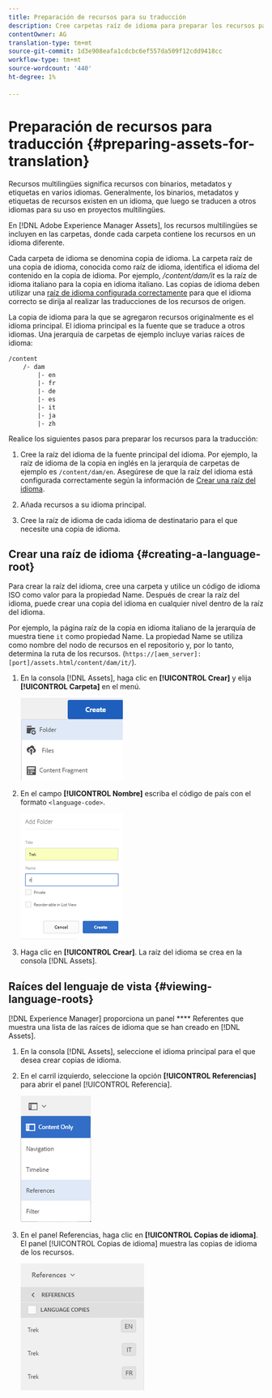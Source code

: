 ```yaml
---
title: Preparación de recursos para su traducción
description: Cree carpetas raíz de idioma para preparar los recursos para la traducción para admitir recursos multilingües.
contentOwner: AG
translation-type: tm+mt
source-git-commit: 1d3e908eafa1cdcbc6ef557da509f12cdd9418cc
workflow-type: tm+mt
source-wordcount: '440'
ht-degree: 1%

---
```



# Preparación de recursos para traducción {#preparing-assets-for-translation}

Recursos multilingües significa recursos con binarios, metadatos y etiquetas en varios idiomas. Generalmente, los binarios, metadatos y etiquetas de recursos existen en un idioma, que luego se traducen a otros idiomas para su uso en proyectos multilingües.

En [!DNL Adobe Experience Manager Assets], los recursos multilingües se incluyen en las carpetas, donde cada carpeta contiene los recursos en un idioma diferente.

Cada carpeta de idioma se denomina copia de idioma. La carpeta raíz de una copia de idioma, conocida como raíz de idioma, identifica el idioma del contenido en la copia de idioma. Por ejemplo, */content/dam/it* es la raíz de idioma italiano para la copia en idioma italiano. Las copias de idioma deben utilizar una [raíz de idioma configurada correctamente](preparing-assets-for-translation.md#creating-a-language-root) para que el idioma correcto se dirija al realizar las traducciones de los recursos de origen.

La copia de idioma para la que se agregaron recursos originalmente es el idioma principal. El idioma principal es la fuente que se traduce a otros idiomas. Una jerarquía de carpetas de ejemplo incluye varias raíces de idioma:

```shell
/content
    /- dam
        |- en
        |- fr
        |- de
        |- es
        |- it
        |- ja
        |- zh
```

Realice los siguientes pasos para preparar los recursos para la traducción:

1. Cree la raíz del idioma de la fuente principal del idioma. Por ejemplo, la raíz de idioma de la copia en inglés en la jerarquía de carpetas de ejemplo es `/content/dam/en`. Asegúrese de que la raíz del idioma está configurada correctamente según la información de [Crear una raíz del idioma](preparing-assets-for-translation.md#creating-a-language-root).

1. Añada recursos a su idioma principal.
1. Cree la raíz de idioma de cada idioma de destinatario para el que necesite una copia de idioma.

## Crear una raíz de idioma {#creating-a-language-root}

Para crear la raíz del idioma, cree una carpeta y utilice un código de idioma ISO como valor para la propiedad Name. Después de crear la raíz del idioma, puede crear una copia del idioma en cualquier nivel dentro de la raíz del idioma.

Por ejemplo, la página raíz de la copia en idioma italiano de la jerarquía de muestra tiene `it` como propiedad Name. La propiedad Name se utiliza como nombre del nodo de recursos en el repositorio y, por lo tanto, determina la ruta de los recursos. (`https://[aem_server]:[port]/assets.html/content/dam/it/`).

1. En la consola [!DNL Assets], haga clic en **[!UICONTROL Crear]** y elija **[!UICONTROL Carpeta]** en el menú.

   ![Crear carpeta](assets/Create-folder.png)

1. En el campo **[!UICONTROL Nombre]** escriba el código de país con el formato `<language-code>`.

   ![Añadir código de idioma en la carpeta](assets/Add-language-code-in-folder.png)

1. Haga clic en **[!UICONTROL Crear]**. La raíz del idioma se crea en la consola [!DNL Assets].

## Raíces del lenguaje de vista {#viewing-language-roots}

[!DNL Experience Manager] proporciona un panel  **** Referentes que muestra una lista de las raíces de idioma que se han creado en  [!DNL Assets].

1. En la consola [!DNL Assets], seleccione el idioma principal para el que desea crear copias de idioma.
1. En el carril izquierdo, seleccione la opción **[!UICONTROL Referencias]** para abrir el panel [!UICONTROL Referencia].

   ![chlimage_1-122](assets/chlimage_1-122.png)

1. En el panel Referencias, haga clic en **[!UICONTROL Copias de idioma]**. El panel [!UICONTROL Copias de idioma] muestra las copias de idioma de los recursos.

   ![copias de idioma](assets/lang-copy2.png)
